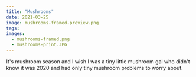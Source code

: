 ```yaml
---
title: "Mushrooms"
date: 2021-03-25
image: mushrooms-framed-preview.png
tags:
images:
  - mushrooms-framed.png
  - mushrooms-print.JPG
---
```


It's mushroom season and I wish I was a tiny little mushroom gal who didn't know it was 2020 and had only tiny mushroom problems to worry about.
